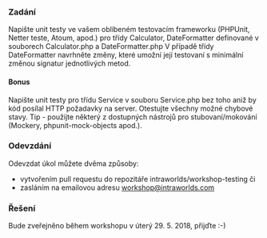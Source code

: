 ### Zadání
Napište unit testy ve vašem oblíbeném testovacím frameworku (PHPUnit, Netter teste, Atoum, apod.) pro třídy Calculator, DateFormatter definované v souborech Calculator.php a DateFormatter.php 
V případě třídy DateFormatter navrhněte změny, které umožní její testovaní s minimální změnou signatur jednotlivých metod.

#### Bonus
Napište unit testy pro třídu Service v souboru Service.php bez toho aniž by kód posílal HTTP požadavky na server. Otestujte všechny možné chybové stavy.
Tip - použijte některý z dostupných nástrojů pro stubovaní/mokování (Mockery, phpunit-mock-objects apod.).

### Odevzdání
Odevzdat úkol můžete dvěma způsoby:

- vytvořením pull requestu do repozitáře intraworlds/workshop-testing či
- zasláním na emailovou adresu workshop@intraworlds.com

### Řešení
Bude zveřejněno během workshopu v úterý 29. 5. 2018, přijďte :-)
